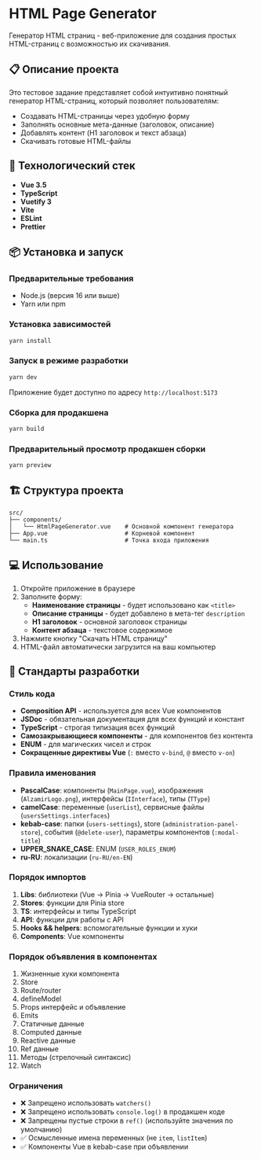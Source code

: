 # HTML Page Generator

Генератор HTML страниц - веб-приложение для создания простых HTML-страниц с возможностью их скачивания.

## 📋 Описание проекта

Это тестовое задание представляет собой интуитивно понятный генератор HTML-страниц, который позволяет пользователям:

- Создавать HTML-страницы через удобную форму
- Заполнять основные мета-данные (заголовок, описание)
- Добавлять контент (H1 заголовок и текст абзаца)
- Скачивать готовые HTML-файлы

## 🚀 Технологический стек

- **Vue 3.5**
- **TypeScript**
- **Vuetify 3**
- **Vite**
- **ESLint** 
- **Prettier**

## 📦 Установка и запуск

### Предварительные требования

- Node.js (версия 16 или выше)
- Yarn или npm

### Установка зависимостей

```bash
yarn install
```

### Запуск в режиме разработки

```bash
yarn dev
```

Приложение будет доступно по адресу `http://localhost:5173`

### Сборка для продакшена

```bash
yarn build
```

### Предварительный просмотр продакшен сборки

```bash
yarn preview
```

## 🏗️ Структура проекта

```
src/
├── components/
│   └── HtmlPageGenerator.vue    # Основной компонент генератора
├── App.vue                      # Корневой компонент
└── main.ts                      # Точка входа приложения
```

## 💻 Использование

1. Откройте приложение в браузере
2. Заполните форму:
   - **Наименование страницы** - будет использовано как `<title>`
   - **Описание страницы** - будет добавлено в мета-тег `description`
   - **H1 заголовок** - основной заголовок страницы
   - **Контент абзаца** - текстовое содержимое
3. Нажмите кнопку "Скачать HTML страницу"
4. HTML-файл автоматически загрузится на ваш компьютер

## 📝 Стандарты разработки

### Стиль кода

- **Composition API** - используется для всех Vue компонентов
- **JSDoc** - обязательная документация для всех функций и констант
- **TypeScript** - строгая типизация всех функций
- **Самозакрывающиеся компоненты** - для компонентов без контента
- **ENUM** - для магических чисел и строк
- **Сокращенные директивы Vue** (`:` вместо `v-bind`, `@` вместо `v-on`)

### Правила именования

- **PascalCase**: компоненты (`MainPage.vue`), изображения (`AlzamirLogo.png`), интерфейсы (`IInterface`), типы (`TType`)
- **camelCase**: переменные (`userList`), сервисные файлы (`usersSettings.interfaces`)
- **kebab-case**: папки (`users-settings`), store (`administration-panel-store`), события (`@delete-user`), параметры компонентов (`:modal-title`)
- **UPPER_SNAKE_CASE**: ENUM (`USER_ROLES_ENUM`)
- **ru-RU**: локализации (`ru-RU/en-EN`)

### Порядок импортов

1. **Libs**: библиотеки (Vue → Pinia → VueRouter → остальные)
2. **Stores**: функции для Pinia store
3. **TS**: интерфейсы и типы TypeScript
4. **API**: функции для работы с API
5. **Hooks && helpers**: вспомогательные функции и хуки
6. **Components**: Vue компоненты

### Порядок объявления в компонентах

1. Жизненные хуки компонента
2. Store
3. Route/router
4. defineModel
5. Props интерфейс и объявление
6. Emits
7. Статичные данные
8. Computed данные
9. Reactive данные
10. Ref данные
11. Методы (стрелочный синтаксис)
12. Watch

### Ограничения

- ❌ Запрещено использовать `watchers()`
- ❌ Запрещено использовать `console.log()` в продакшен коде
- ❌ Запрещены пустые строки в `ref()` (используйте значения по умолчанию)
- ✅ Осмысленные имена переменных (не `item`, `listItem`)
- ✅ Компоненты Vue в kebab-case при объявлении







